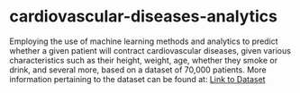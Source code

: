 # cardiovascular-diseases-analytics

Employing the use of machine learning methods and analytics to predict whether a given patient will contract cardiovascular diseases, given various characteristics such as their height, weight, age, whether they smoke or drink, and several more, based on a dataset of 70,000 patients.
More information pertaining to the dataset can be found at: [Link to Dataset](https://www.kaggle.com/datasets/sulianova/cardiovascular-disease-dataset)
